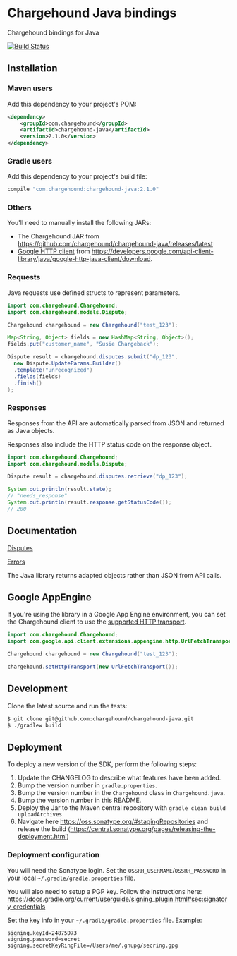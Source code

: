# Chargehound Java bindings
Chargehound bindings for Java

[![Build Status](https://github.com/chargehound/chargehound-java/actions/workflows/test-java.yaml/badge.svg)](https://github.com/chargehound/chargehound-java/actions/workflows/test-java.yaml)

## Installation

### Maven users

Add this dependency to your project's POM:

```xml
<dependency>
    <groupId>com.chargehound</groupId>
    <artifactId>chargehound-java</artifactId>
    <version>2.1.0</version>
</dependency>
```

### Gradle users

Add this dependency to your project's build file:

```groovy
compile "com.chargehound:chargehound-java:2.1.0"
```

### Others

You'll need to manually install the following JARs:

* The Chargehound JAR from https://github.com/chargehound/chargehound-java/releases/latest
* [Google HTTP client](https://developers.google.com/api-client-library/java/google-http-java-client/) from <https://developers.google.com/api-client-library/java/google-http-java-client/download>.

### Requests

Java requests use defined structs to represent parameters.

```java
import com.chargehound.Chargehound;
import com.chargehound.models.Dispute;

Chargehound chargehound = new Chargehound("test_123");

Map<String, Object> fields = new HashMap<String, Object>();
fields.put("customer_name", "Susie Chargeback");

Dispute result = chargehound.disputes.submit("dp_123",
  new Dispute.UpdateParams.Builder()
  .template("unrecognized")
  .fields(fields)
  .finish()
);
```

### Responses

Responses from the API are automatically parsed from JSON and returned as Java objects.

Responses also include the HTTP status code on the response object.

```java
import com.chargehound.Chargehound;
import com.chargehound.models.Dispute;

Dispute result = chargehound.disputes.retrieve("dp_123");

System.out.println(result.state);
// "needs_response"
System.out.println(result.response.getStatusCode());
// 200
```

## Documentation

[Disputes](https://www.chargehound.com/docs/api/index.html?java#disputes)

[Errors](https://www.chargehound.com/docs/api/index.html?java#errors)

The Java library returns adapted objects rather than JSON from API calls.

## Google AppEngine

If you're using the library in a Google App Engine environment, you can set the Chargehound client to use the [supported HTTP transport](https://developers.google.com/api-client-library/java/google-http-java-client/app-engine#http_transport).

```java
import com.chargehound.Chargehound;
import com.google.api.client.extensions.appengine.http.UrlFetchTransport;

Chargehound chargehound = new Chargehound("test_123");

chargehound.setHttpTransport(new UrlFetchTransport());
```

## Development

Clone the latest source and run the tests:

```bash
$ git clone git@github.com:chargehound/chargehound-java.git
$ ./gradlew build
```

## Deployment

To deploy a new version of the SDK, perform the following steps:

1. Update the CHANGELOG to describe what features have been added.
2. Bump the version number in `gradle.properties`.
3. Bump the version number in the `Chargehound` class in `Chargehound.java`.
4. Bump the version number in this README.
5. Deploy the Jar to the Maven central repository with `gradle clean build uploadArchives`
6. Navigate here https://oss.sonatype.org/#stagingRepositories and release the build (https://central.sonatype.org/pages/releasing-the-deployment.html)

### Deployment configuration

You will need the Sonatype login. Set the `OSSRH_USERNAME`/`OSSRH_PASSWORD` in your local `~/.gradle/gradle.properties` file.

You will also need to setup a PGP key. Follow the instructions here: https://docs.gradle.org/current/userguide/signing_plugin.html#sec:signatory_credentials

Set the key info in your `~/.gradle/gradle.properties` file. Example:

 ```
signing.keyId=24875D73
signing.password=secret
signing.secretKeyRingFile=/Users/me/.gnupg/secring.gpg
```